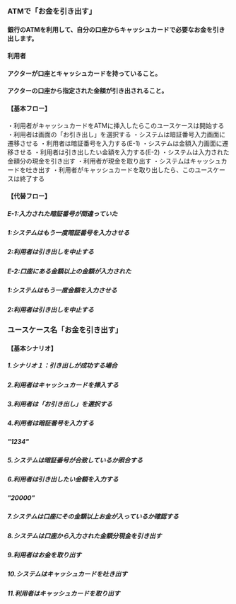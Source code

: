 ### ATMで「お金を引き出す」
#### 銀行のATMを利用して、自分の口座からキャッシュカードで必要なお金を引き出します。
#### 利用者
#### アクターが口座とキャッシュカードを持っていること。
#### アクターの口座から指定された金額が引き出されること。
#### 【基本フロー】
・利用者がキャッシュカードをATMに挿入したらこのユースケースは開始する
・利用者は画面の「お引き出し」を選択する
・システムは暗証番号入力画面に遷移させる
・利用者は暗証番号を入力する(E-1)
・システムは金額入力画面に遷移させる
・利用者は引き出したい金額を入力する(E-2)
・システムは入力された金額分の現金を引き出す
・利用者が現金を取り出す
・システムはキャッシュカードを吐き出す
・利用者がキャッシュカードを取り出したら、このユースケースは終了する
#### 【代替フロー】
##### E-1:入力された暗証番号が間違っていた
##### 1:システムはもう一度暗証番号を入力させる
##### 2:利用者は引き出しを中止する
##### E-2:口座にある金額以上の金額が入力された
##### 1:システムはもう一度金額を入力させる
##### 2:利用者は引き出しを中止する

### ユースケース名「お金を引き出す」
#### 【基本シナリオ】
##### 1.シナリオ１：引き出しが成功する場合
##### 2.利用者はキャッシュカードを挿入する
##### 3.利用者は「お引き出し」を選択する
##### 4.利用者は暗証番号を入力する
##### "1234"
##### 5.システムは暗証番号が合致しているか照合する
##### 6.利用者は引き出したい金額を入力する
##### "20000"
##### 7.システムは口座にその金額以上お金が入っているか確認する
##### 8.システムは口座から入力された金額分現金を引き出す
##### 9.利用者はお金を取り出す
##### 10.システムはキャッシュカードを吐き出す
##### 11.利用者はキャッシュカードを取り出す
